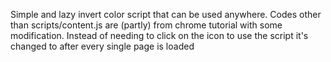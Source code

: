 Simple and lazy invert color script that can be used anywhere. Codes other than scripts/content.js are (partly) from chrome tutorial with some modification. Instead of needing to click on the icon to use the script it's changed to after every single page is loaded

